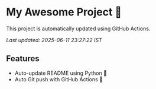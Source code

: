 # My Awesome Project 🚀

This project is automatically updated using GitHub Actions.

_Last updated: 2025-06-11 23:27:22 IST_

## Features
- Auto-update README using Python 🐍
- Auto Git push with GitHub Actions 🤖
